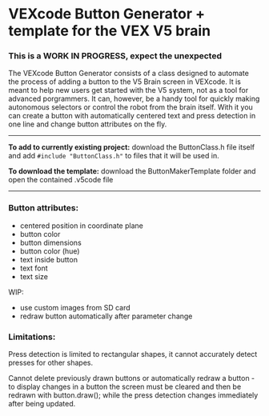 # VEXcode Button Generator + template for the VEX V5 brain

### This is a WORK IN PROGRESS, expect the unexpected

The VEXcode Button Generator consists of a class designed to automate the process of adding a button to the V5 Brain screen in VEXcode.  It is meant to help new users get started with the V5 system, not as a tool for advanced porgrammers.  It can, however, be a handy tool for quickly making autonomous selectors or control the robot from the brain itself.
With it you can create a button with automatically centered text and press detection in one line and change button attributes on the fly.

___

**To add to currently existing project:** download the ButtonClass.h file itself and add ```#include "ButtonClass.h"``` to files that it will be used in.

**To download the template:** download the ButtonMakerTemplate folder and open the contained .v5code file

___


### Button attributes:
 - centered position in coordinate plane
 - button color
 - button dimensions
 - button color (hue)
 - text inside button
 - text font
 - text size


WIP:
 - use custom images from SD card
 - redraw button automatically after parameter change

### Limitations:
Press detection is limited to rectangular shapes, it cannot accurately detect presses for other shapes.

Cannot delete previously drawn buttons or automatically redraw a button - to display changes in a button the screen must be cleared and then be redrawn with button.draw(); while the press detection changes immediately after being updated.
